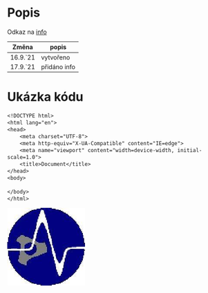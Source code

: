 # Popis
Odkaz na [info](https://pslib-cz.github.io/2021l4web-repository-skills-vojtechsuchanek/info.html)

| Změna  | popis |
| ------------- | ------------- |
| 16.9.`21  | vytvořeno  |
| 17.9.`21  | přidáno info  |

# Ukázka kódu
```
<!DOCTYPE html>
<html lang="en">
<head>
    <meta charset="UTF-8">
    <meta http-equiv="X-UA-Compatible" content="IE=edge">
    <meta name="viewport" content="width=device-width, initial-scale=1.0">
    <title>Document</title>
</head>
<body>
    
</body>
</html>
```
![Fotka](img/pslib.jpg)